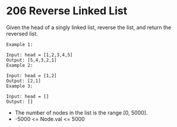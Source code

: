 # 206 Reverse Linked List

Given the head of a singly linked list, reverse the list, and return the reversed list.

```
Example 1:

Input: head = [1,2,3,4,5]
Output: [5,4,3,2,1]
Example 2:

Input: head = [1,2]
Output: [2,1]
Example 3:

Input: head = []
Output: []
```

- The number of nodes in the list is the range [0, 5000].
- -5000 <= Node.val <= 5000
